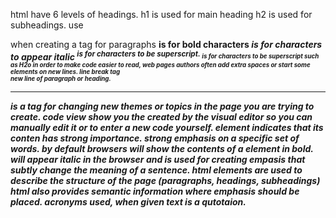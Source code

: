 html have 6 levels of headings.
h1 is used for main heading
h2 is used for subheadings.
use <p> when creating a tag for paragraphs
<b> is for bold characters 
<i> is for characters to appear italic
 <sup> is for characters to be superscript. 
<sub> is for characters to be superscript such as H2o
in order to make code easier to read, web pages authors often add extra spaces or start some elements on new lines.
line break tag <br /> new line of paragraph or heading.
 <hr /> is a tag for changing new themes or topics in the page you are trying to create.
 code view show you the created by the visual editor so you can manually edit it or to enter a new code yourself.
 <strong> element indicates that its conten has strong importance. strong emphasis on a specific set of words.
  by default browsers will show the contents of a <strong> element in bold.
 <em> will appear italic in the browser and is used for creating empasis that subtly change the meaning of a sentence.
  html elements are used to describe the structure of the page  (paragraphs, headings, subheadings)
   html also provides semantic information where emphasis should be placed. acronyms used, when given text is a qutotaion.
      
